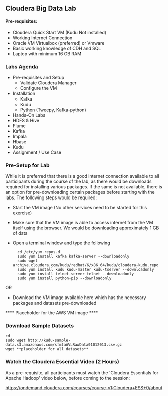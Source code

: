 ## Cloudera Big Data Lab

#### Pre-requisites:
* Cloudera Quick Start VM (Kudu Not installed)
* Working Internet Connection
* Oracle VM Virtualbox (preferred) or Vmware
* Basic working knowledge of CDH and SQL
* Laptop with minimum 16 GB RAM

### Labs Agenda

* Pre-requisites and Setup
	- Validate Cloudera Manager
	- Configure the VM
* Installation
	- Kafka
	- Kudu
	- Python (Tweepy, Kafka-python)
* Hands-On Labs
 * HDFS & Hive
 * Flume 
 * Kafka 
 * Impala
 * Hbase
 * Kudu
 * Assignment / Use Case
 
### Pre-Setup for Lab

While it is preferred that there is a good internet connection available to all participants during the course of the lab, as there would be downloads required for installing various packages. If the same is not available, there is an option for pre-downloading certain packages before starting with the labs. The following steps would be required:

* Start the VM image (No other services need to be started for this exercise)
* Make sure that the VM image is able to access internet from the VM itself using the browser. We would be downloading approximately 1 GB of data
* Open a terminal window and type the following

		cd /etc/yum.repos.d
		sudo yum install kafka kafka-server --downloadonly
		sudo wget archive.cloudera.com/kudu/redhat/6/x86_64/kudu/cloudera-kudu.repo
		sudo yum install kudu kudu-master kudu-tserver --downloadonly
		sudo yum install telnet-server telnet --downloadonly
		sudo yum install python-pip --downloadonly
		
OR 

* Download the VM image available here which has the necessary packages and datasets pre-downloaded

**** Placeholder for the AWS VM image **** 

### Download Sample Datasets
	cd
	sudo wget http://kudu-sample-data.s3.amazonaws.com/sfmtaAVLRawData01012013.csv.gz
	wget **placeholder for all datasets**

### Watch the Cloudera Essential Video (2 Hours)
As a pre-requisite, all participants must watch the 'Cloudera Essentials for Apache Hadoop' video below, before coming to the session:

https://ondemand.cloudera.com/courses/course-v1:Cloudera+ESS+0/about


